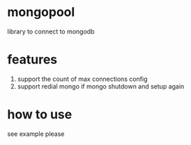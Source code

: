 # mongopool
library to connect to mongodb

# features
1. support the count of max connections config
2. support redial mongo if mongo shutdown and setup again

# how to use

see example please